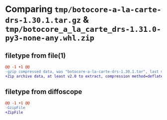# Comparing `tmp/botocore-a-la-carte-drs-1.30.1.tar.gz` & `tmp/botocore_a_la_carte_drs-1.31.0-py3-none-any.whl.zip`

## filetype from file(1)

```diff
@@ -1 +1 @@
-gzip compressed data, was "botocore-a-la-carte-drs-1.30.1.tar", last modified: Thu Jul  6 01:45:00 2023, max compression
+Zip archive data, at least v2.0 to extract, compression method=deflate
```

## filetype from diffoscope

```diff
@@ -1 +1 @@
-GzipFile
+ZipFile
```

